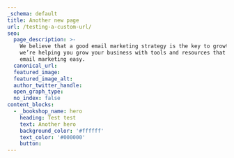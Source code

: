 ```yaml
---
_schema: default
title: Another new page
url: /testing-a-custom-url/
seo:
  page_description: >-
    We believe that a good email marketing strategy is the key to growth. So
    we’re helping you grow your business with tools and resources that make
    email marketing easy.
  canonical_url:
  featured_image:
  featured_image_alt:
  author_twitter_handle:
  open_graph_type:
  no_index: false
content_blocks:
  - _bookshop_name: hero
    heading: Test test
    text: Another hero
    background_color: '#ffffff'
    text_color: '#000000'
    button:
---
```

